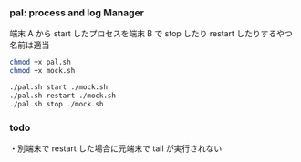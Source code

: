 ### pal: process and log Manager

端末 A から start したプロセスを端末 B で stop したり restart したりするやつ  
名前は適当

```sh
chmod +x pal.sh
chmod +x mock.sh
```

```sh
./pal.sh start ./mock.sh
./pal.sh restart ./mock.sh
./pal.sh stop ./mock.sh
```

### todo

・別端末で restart した場合に元端末で tail が実行されない
